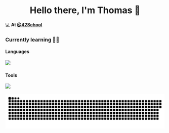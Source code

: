 <h1 align="center">Hello there, I'm Thomas 👋</h1>

💻 **At [@42School](https://github.com/42School)**

### Currently learning 👨‍💻
#### Languages
<img src="https://skillicons.dev/icons?i=swift,c,cpp,python,django,javascript,html,css,flask,vue">

#### Tools
<img src="https://skillicons.dev/icons?i=apple,git,github,docker,vscode">

<a href=#><img src="contributions.svg"></a>

